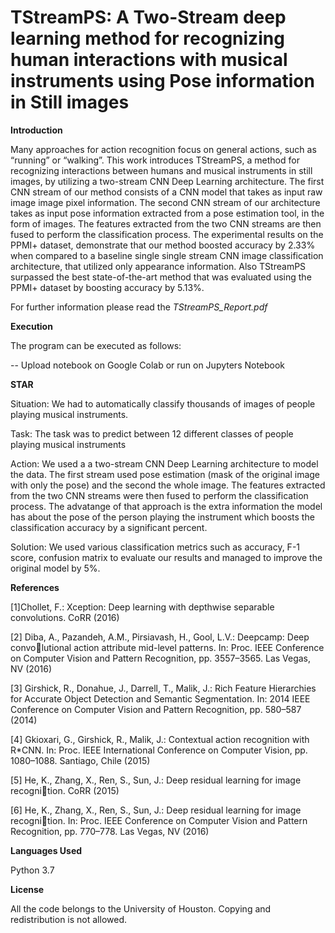 # TStreamPS: A Two-Stream deep learning method for recognizing human interactions with musical instruments using Pose information in Still images


**Introduction**

Many approaches for action recognition focus on general actions, such as “running” or
“walking”. This work introduces TStreamPS, a method for recognizing interactions
between humans and musical instruments in still images, by utilizing a two-stream
CNN Deep Learning architecture. The first CNN stream of our method consists of
a CNN model that takes as input raw image image pixel information. The second
CNN stream of our architecture takes as input pose information extracted from a
pose estimation tool, in the form of images. The features extracted from the two
CNN streams are then fused to perform the classification process. The experimental
results on the PPMI+ dataset, demonstrate that our method boosted accuracy by
2.33% when compared to a baseline single single stream CNN image classification
architecture, that utilized only appearance information. Also TStreamPS surpassed
the best state-of-the-art method that was evaluated using the PPMI+ dataset by
boosting accuracy by 5.13%.


For further information please read the *TStreamPS_Report.pdf*

**Execution**

The program can be executed as follows:

-- Upload notebook on Google Colab or run on Jupyters Notebook

**STAR**

Situation: We had to automatically classify thousands of images of people playing musical instruments.

Task: The task was to predict between 12 different classes of people playing musical instruments

Action: We used a a two-stream CNN Deep Learning architecture to model the data. The first stream used pose estimation (mask of the original image with only the pose) and the second the whole image.  The features extracted from the two
CNN streams were then fused to perform the classification process. The advatange of that approach is the extra information the model has about the pose of the person playing the instrument which boosts the classification accuracy by a significant percent.

Solution: We used various classification metrics such as accuracy, F-1 score, confusion matrix to evaluate our results and managed to improve the original model by 5%.


**References**

[1]Chollet, F.: Xception: Deep learning with depthwise separable convolutions.
CoRR (2016)

[2] Diba, A., Pazandeh, A.M., Pirsiavash, H., Gool, L.V.: Deepcamp: Deep convolutional action attribute mid-level patterns. In: Proc. IEEE Conference on
Computer Vision and Pattern Recognition, pp. 3557–3565. Las Vegas, NV
(2016)

[3] Girshick, R., Donahue, J., Darrell, T., Malik, J.: Rich Feature Hierarchies
for Accurate Object Detection and Semantic Segmentation. In: 2014 IEEE
Conference on Computer Vision and Pattern Recognition, pp. 580–587 (2014)

[4] Gkioxari, G., Girshick, R., Malik, J.: Contextual action recognition with
R*CNN. In: Proc. IEEE International Conference on Computer Vision, pp.
1080–1088. Santiago, Chile (2015)

[5] He, K., Zhang, X., Ren, S., Sun, J.: Deep residual learning for image recognition. CoRR (2015)

[6] He, K., Zhang, X., Ren, S., Sun, J.: Deep residual learning for image recognition. In: Proc. IEEE Conference on Computer Vision and Pattern Recognition,
pp. 770–778. Las Vegas, NV (2016)

**Languages Used**

Python 3.7

**License**

All the code belongs to the University of Houston. Copying and redistribution is not allowed.
